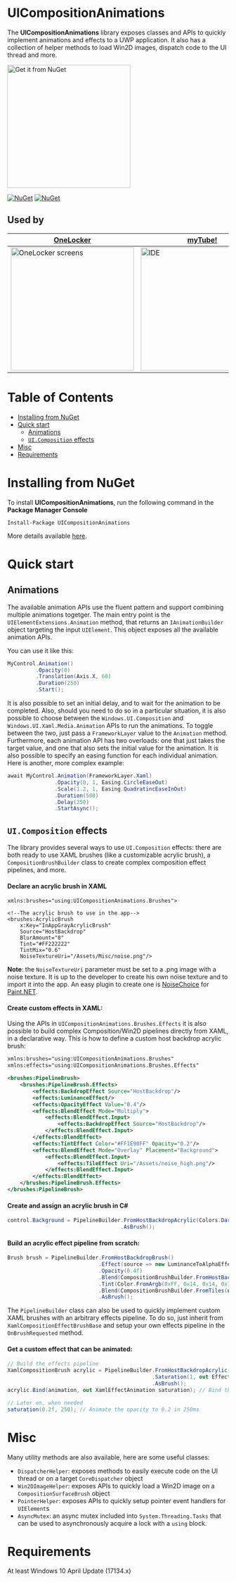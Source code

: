 # UICompositionAnimations

The **UICompositionAnimations** library exposes classes and APIs to quickly implement animations and effects to a UWP application.
It also has a collection of helper methods to load Win2D images, dispatch code to the UI thread and more.

<a href="https://www.nuget.org/packages/UICompositionAnimations/"><img src="https://i.imgur.com/7WcDj71.png" alt="Get it from NuGet" width='280' /></a>

[![NuGet](https://img.shields.io/nuget/v/UICompositionAnimations.svg)](https://www.nuget.org/packages/UICompositionAnimations/) [![NuGet](https://img.shields.io/nuget/dt/UICompositionAnimations.svg)](https://www.nuget.org/stats/packages/UICompositionAnimations?groupby=Version)

## Used by

| [**OneLocker**](https://www.microsoft.com/store/apps/9nblggh3t7g3?cid=UICompositionAnimations) | [**myTube!**](https://www.microsoft.com/store/apps/9wzdncrcwf3l?cid=UICompositionAnimations) | [**Brainf\*ck#**](https://www.microsoft.com/store/apps/9nblgggzhvq5?cid=UICompositionAnimations) |
| --- | --- | --- |
| <img src="https://i.imgur.com/i2LgImE.png" alt="OneLocker screens" width='280'/> | <img src="https://i.imgur.com/Rjc3nlY.png" alt="IDE" width='280'/> | <img src="https://i.imgur.com/rdiVWEH.png" alt="IDE" width='280'/> |

# Table of Contents

- [Installing from NuGet](#installing-from-nuget)
- [Quick start](#quick-start)
  - [Animations](#animations) 
  - [`UI.Composition` effects](#uicomposition-effects)
- [Misc](#misc)
- [Requirements](#requirements)

# Installing from NuGet

To install **UICompositionAnimations**, run the following command in the **Package Manager Console**

```
Install-Package UICompositionAnimations
```

More details available [here](https://www.nuget.org/packages/UICompositionAnimations/).

# Quick start

## Animations

The available animation APIs use the fluent pattern and support combining multiple animations togetger. The main entry point is the ` UIElementExtensions.Animation` method, that returns an `IAnimationBuilder` object targeting the input `UIElement`. This object exposes all the available animation APIs.

You can use it like this:

```C#
MyControl.Animation()
         .Opacity(0)
         .Translation(Axis.X, 60)
         .Duration(250)
         .Start();
```

It is also possible to set an initial delay, and to wait for the animation to be completed. Also, should you need to do so in a particular situation, it is also possible to choose between the `Windows.UI.Composition` and `Windows.UI.Xaml.Media.Animation` APIs to run the animations. To toggle between the two, just pass a `FrameworkLayer` value to the `Animation` method. Furthermore, each animation API has two overloads: one that just takes the target value, and one that also sets the initial value for the animation. It is also possible to specify an easing function for each individual animation. Here is another, more complex example:

```C#
await MyControl.Animation(FrameworkLayer.Xaml)
               .Opacity(0, 1, Easing.CircleEaseOut)
               .Scale(1.2, 1, Easing.QuadratincEaseInOut)
               .Duration(500)
               .Delay(250)
               .StartAsync();
```

## `UI.Composition` effects

The library provides several ways to use `UI.Composition` effects: there are both ready to use XAML brushes (like a customizable acrylic brush), a `CompositionBrushBuilder` class to create complex composition effect pipelines, and more.

#### Declare an acrylic brush in XAML

```XAML
xmlns:brushes="using:UICompositionAnimations.Brushes">
  
<!--The acrylic brush to use in the app-->
<brushes:AcrylicBrush
    x:Key="InAppGrayAcrylicBrush"
    Source="HostBackdrop"
    BlurAmount="8"
    Tint="#FF222222"
    TintMix="0.6"
    NoiseTextureUri="/Assets/Misc/noise.png"/>
```

**Note**: the `NoiseTextureUri` parameter must be set to a .png image with a noise texture. It is up to the developer to create his own noise texture and to import it into the app. An easy plugin to create one is [NoiseChoice](https://forums.getpaint.net/topic/22500-red-ochre-plug-in-pack-v9-updated-30th-july-2014/) for [Paint.NET](https://www.getpaint.net/).

#### Create custom effects in XAML:

Using the APIs in `UICompositionAnimations.Brushes.Effects` it is also possible to build complex Composition/Win2D pipelines directly from XAML, in a declarative way. This is how to define a custom host backdrop acrylic brush:

```xml
xmlns:brushes="using:UICompositionAnimations.Brushes"
xmlns:effects="using:UICompositionAnimations.Brushes.Effects"

<brushes:PipelineBrush>
    <brushes:PipelineBrush.Effects>
        <effects:BackdropEffect Source="HostBackdrop"/>
        <effects:LuminanceEffect/>
        <effects:OpacityEffect Value="0.4"/>
        <effects:BlendEffect Mode="Multiply">
            <effects:BlendEffect.Input>
                <effects:BackdropEffect Source="HostBackdrop"/>
            </effects:BlendEffect.Input>
        </effects:BlendEffect>
        <effects:TintEffect Color="#FF1E90FF" Opacity="0.2"/>
        <effects:BlendEffect Mode="Overlay" Placement="Background">
            <effects:BlendEffect.Input>
                <effects:TileEffect Uri="/Assets/noise_high.png"/>
            </effects:BlendEffect.Input>
        </effects:BlendEffect>
    </brushes:PipelineBrush.Effects>
</brushes:PipelineBrush>
```

#### Create and assign an acrylic brush in C#

```C#
control.Background = PipelineBuilder.FromHostBackdropAcrylic(Colors.DarkOrange, 0.6f, new Uri("ms-appx:///Assets/noise.png"))
                                    .AsBrush();
```

#### Build an acrylic effect pipeline from scratch:

```C#
Brush brush = PipelineBuilder.FromHostBackdropBrush()
                             .Effect(source => new LuminanceToAlphaEffect { Source = source })
                             .Opacity(0.4f)
                             .Blend(CompositionBrushBuilder.FromHostBackdropBrush(), BlendEffectMode.Multiply)
                             .Tint(Color.FromArgb(0xFF, 0x14, 0x14, 0x14), 0.8f)
                             .Blend(CompositionBrushBuilder.FromTiles(new Uri("ms-appx:///Assets/noise.png")), BlendEffectMode.Overlay, Placement.Background)
                             .AsBrush();
```

The `PipelineBuilder` class can also be used to quickly implement custom XAML brushes with an arbitrary effects pipeline. To do so, just inherit from `XamlCompositionEffectBrushBase` and setup your own effects pipeline in the `OnBrushRequested` method.

#### Get a custom effect that can be animated:

```C#
// Build the effects pipeline
XamlCompositionBrush acrylic = PipelineBuilder.FromHostBackdropAcrylic(Colors.Orange, 0.6f, new Uri("ms-appx:///Assets/noise.png"))
                                              .Saturation(1, out EffectAnimation animation)
                                              .AsBrush();
acrylic.Bind(animation, out XamlEffectAnimation saturation); // Bind the effect animation to the target brush

// Later on, when needed
saturation(0.2f, 250); // Animate the opacity to 0.2 in 250ms
```

# Misc

Many utility methods are also available, here are some useful classes:
- `DispatcherHelper`: exposes methods to easily execute code on the UI thread or on a target `CoreDispatcher` object
- `Win2DImageHelper`: exposes APIs to quickly load a Win2D image on a `CompositionSurfaceBrush` object
- `PointerHelper`: exposes APIs to quickly setup pointer event handlers for `UIElement`s
- `AsyncMutex`: an async mutex included into `System.Threading.Tasks` that can be used to asynchronously acquire a lock with a `using` block.

# Requirements
At least Windows 10 April Update (17134.x)
